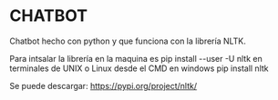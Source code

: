 # CHATBOT
Chatbot hecho con python y que funciona con la librería NLTK.

Para intsalar la librería en la maquina es pip install --user -U nltk en terminales de UNIX o Linux
desde el CMD en windows pip install nltk

Se puede descargar: 
https://pypi.org/project/nltk/ 
